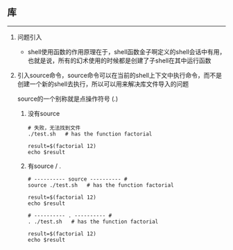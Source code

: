 ## 库

---

1. 问题引入

   * shell使用函数的作用原理在于，shell函数金子啊定义的shell会话中有用，也就是说，所有的幻术使用的时候都是创建了子shell在其中运行函数

2. 引入source命令，source命令可以在当前的shell上下文中执行命令，而不是创建一个新的shell去执行，所以可以用来解决库文件导入的问题

   source的一个别称就是点操作符号 (.)

   1. 没有source

      ```shell
      # 失败，无法找到文件
      ./test.sh   # has the function factorial

      result=$(factorial 12)
      echo $result
      ```

   2. 有source / .

      ```shell
      # ---------- source ---------- #
      source ./test.sh   # has the function factorial

      result=$(factorial 12)
      echo $result

      # ---------- . ---------- #
      . ./test.sh   # has the function factorial

      result=$(factorial 12)
      echo $result
      ```

      ​